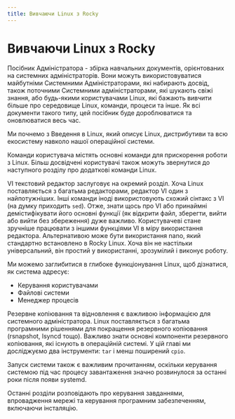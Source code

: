 ```yaml
---
title: Вивчаючи Linux з Rocky
---
```


# Вивчаючи Linux з Rocky

Посібник Адміністратора - збірка навчальних документів, орієнтованих на системних адміністраторів. Вони можуть використовуватися майбутніми Системними Адміністраторами, які набирають досвід, також поточними Системними адміністраторами, які шукають свіжі знання, або будь-якими користувачами Linux, які бажають вивчити більше про середовище Linux, команди, процеси та інше. Як всі документи такого типу, цей посібник буде дороблюватися та оновлюватися весь час.

Ми почнемо з Введення в Linux, який описує Linux, дистрибутиви та всю екосистему навколо нашої операційної системи.

Команди користувача містять основні команди для прискорення роботи з Linux. Більш досвідчені користувачі також можуть звернутися до наступного розділу про додаткові команди Linux.

VI текстовий редактор заслуговує на окремий розділ. Хоча Linux поставляється з багатьма редакторами, редактор VI один з найпотужніших. Інші команди іноді використовують схожий сінтакс з VI (на думку приходить `sed`). Отже, знати щось про VI або принаймні демістифікувати його основні функції (як відкрити файл, зберегти, вийти або вийти без збереження) дуже важливо. Користувачеві стане зручніше працювати з іншими функціями VI в міру використання редактора. Альтернативою може бути використання nano, який стандартно встановлено в Rocky Linux. Хоча він не настільки універсальний, він простий у використанні, зрозумілий і виконує роботу.

Ми можемо заглибитися в глибоке функціонування Linux, щоб дізнатися, як система адресує:

* Керування користувачами
* Файлові системи
* Менеджер процесів

Резервне копіювання та відновлення є важливою інформацією для системного адміністратора. Linux поставляється з багатьма програмними рішеннями для покращення резервного копіювання (rsnapshot, lsyncd тощо). Важливо знати основні компоненти резервного копіювання, які існують в операційній системі. У цій главі ми досліджуємо два інструменти: `tar` і менш поширений `cpio`.

Запуск системи також є важливим прочитанням, оскільки керування системою під час процесу завантаження значно розвинулося за останні роки після появи systemd.


Останні розділи розповідають про керування завданнями, впровадження мережі та керування програмним забезпеченням, включаючи інсталяцію.

